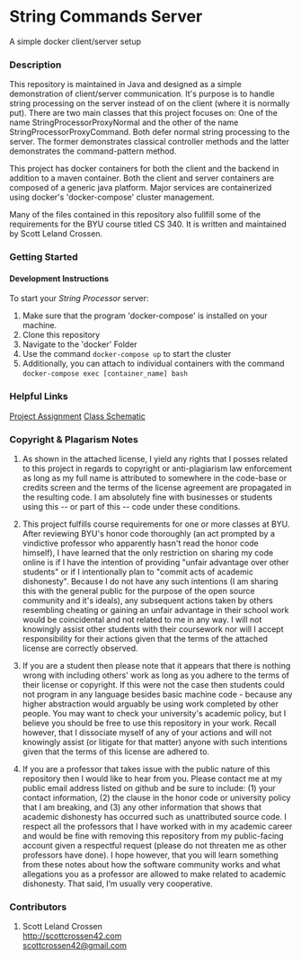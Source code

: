 # String Commands Server

A simple docker client/server setup

### Description

This repository is maintained in Java and designed as a simple demonstration of client/server communication. It's purpose is
to handle string processing on the server instead of on the client (where it is normally put).
There are two main classes that this project focuses on: One of the name StringProcessorProxyNormal and the other of
the name StringProcessorProxyCommand. Both defer normal string processing to the server. The former demonstrates classical
controller methods and the latter demonstrates the command-pattern method.

This project has docker containers for both the client and the backend in addition to a maven container. Both the client and
server containers are composed of a generic java platform. Major services are containerized using
docker's \'docker-compose\' cluster management.

Many of the files contained in this repository also fullfill some of the requirements for the BYU course titled CS 340. It is written and maintained by Scott Leland Crossen.

### Getting Started

#### Development Instructions

To start your *String Processor* server:
1. Make sure that the program 'docker-compose' is installed on your machine.
2. Clone this repository
3. Navigate to the 'docker' Folder
4. Use the command ```docker-compose up``` to start the cluster
5. Additionally, you can attach to individual containers with the command ```docker-compose exec [container_name] bash```

### Helpful Links

[Project Assignment](https://students.cs.byu.edu/~cs340ta/fall2017/group_project/Phase0.5Spec.pdf)
[Class Schematic](https://students.cs.byu.edu/~cs340ta/fall2017/group_project/Phase0.5-Class-Diagram.pdf)

### Copyright & Plagarism Notes

1. As shown in the attached license, I yield any rights that I posses related to this project in regards to copyright or anti-plagiarism law enforcement as long as my full name is attributed to somewhere in the code-base or credits screen and the terms of the license agreement are propagated in the resulting code. I am absolutely fine with businesses or students using this -- or part of this -- code under these conditions.

2. This project fulfills course requirements for one or more classes at BYU. After reviewing BYU's honor code thoroughly (an act prompted by a vindictive professor who apparently hasn't read the honor code himself), I have learned that the only restriction on sharing my code online is if I have the intention of providing "unfair advantage over other students" or if I intentionally plan to "commit acts of academic dishonesty". Because I do not have any such intentions (I am sharing this with the general public for the purpose of the open source community and it's ideals), any subsequent actions taken by others resembling cheating or gaining an unfair advantage in their school work would be coincidental and not related to me in any way. I will not knowingly assist other students with their coursework nor will I accept responsibility for their actions given that the terms of the attached license are correctly observed.

3. If you are a student then please note that it appears that there is nothing wrong with including others' work as long as you adhere to the terms of their license or copyright. If this were not the case then students could not program in any language besides basic machine code - because any higher abstraction would arguably be using work completed by other people. You may want to check your university's academic policy, but I believe you should be free to use this repository in your work. Recall however, that I dissociate myself of any of your actions and will not knowingly assist (or litigate for that matter) anyone with such intentions given that the terms of this license are adhered to.

4. If you are a professor that takes issue with the public nature of this repository then I would like to hear from you. Please contact me at my public email address listed on github and be sure to include: (1) your contact information, (2) the clause in the honor code or university policy that I am breaking, and (3) any other information that shows that academic dishonesty has occurred such as unattributed source code. I respect all the professors that I have worked with in my academic career and would be fine with removing this repository from my public-facing account given a respectful request (please do not threaten me as other professors have done). I hope however, that you will learn something from these notes about how the software community works and what allegations you as a professor are allowed to make related to academic dishonesty. That said, I’m usually very cooperative.

### Contributors

1. Scott Leland Crossen  
<http://scottcrossen42.com>  
<scottcrossen42@gmail.com>
